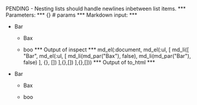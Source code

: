 PENDING - Nesting lists should handle newlines inbetween list items.
*** Parameters: ***
{} # params 
*** Markdown input: ***
* Bar
  * Bax

  * boo
*** Output of inspect ***
md_el(:document, md_el(:ul, [
	md_li([
	  "Bar",
	  md_el(:ul, [
	    md_li(md_par("Bax"), false),
	    md_li(md_par("Bar"), false)
          ], {}, [])
       ],{},[])
],{},[]))
*** Output of to_html ***
<ul>
<li>Bar

<ul>
<li><p>Bax</p></li>
<li><p>boo</p></li>
</ul>
</li>
</ul>
